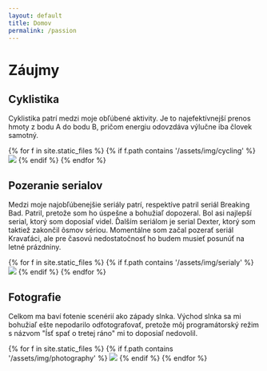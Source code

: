 ```yaml
---
layout: default
title: Domov
permalink: /passion
---
```


# Záujmy


## Cyklistika

Cyklistika patrí medzi moje obľúbené aktivity. Je to najefektívnejší prenos hmoty z bodu A do bodu B, pričom energiu odovzdáva výlučne iba človek samotný.

<div>
{% for f in site.static_files %}
  {% if f.path contains '/assets/img/cycling' %}
  <img class="md-image" src="{{ f.path }}"/>
  {% endif %}
{% endfor %}
</div>


## Pozeranie serialov
Medzi moje najobľúbenejšie seriály patrí, respektíve patril seriál Breaking Bad. Patril, pretože som ho úspešne a bohužiaľ dopozeral. Bol asi najlepší serial, ktorý som doposiaľ videl. Ďalším seriálom je serial Dexter, ktorý som taktiež zakončil ôsmov sériou. Momentálne som začal pozerať seriál Kravaťáci, ale pre časovú nedostatočnosť ho budem musieť posunúť na letné prázdniny.

<div>
{% for f in site.static_files %}
  {% if f.path contains '/assets/img/serialy' %}
  <img class="md-image" src="{{ f.path }}"/>
  {% endif %}
{% endfor %}
</div>

## Fotografie

Celkom ma baví fotenie scenérií ako západy slnka. Východ slnka sa mi bohužiaľ ešte nepodarilo odfotografovať, pretože môj programátorský režim s názvom "Ísť spať o tretej ráno" mi to doposiaľ nedovolil.

<div>
{% for f in site.static_files %}
  {% if f.path contains '/assets/img/photography' %}
  <img class="md-image" src="{{ f.path }}"/>
  {% endif %}
{% endfor %}
</div>
